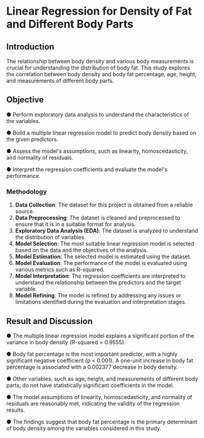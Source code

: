 # Linear Regression for Density of Fat and Different Body Parts

## Introduction

The relationship between body density and various body measurements is crucial for understanding the distribution of body fat. This study explores the correlation between body density and body fat percentage, age, height, and measurements of different body parts.

## Objective

●	Perform exploratory data analysis to understand the characteristics of the variables.

●	Build a multiple linear regression model to predict body density based on the given predictors.

●	Assess the model's assumptions, such as linearity, homoscedasticity, and normality of residuals.

●	Interpret the regression coefficients and evaluate the model's performance.



### Methodology

1. **Data Collection**: The dataset for this project is obtained from a reliable source.
2. **Data Preprocessing**: The dataset is cleaned and preprocessed to ensure that it is in a suitable format for analysis.
3. **Exploratory Data Analysis (EDA)**: The dataset is analyzed to understand the distribution of variables.
4. **Model Selection**: The most suitable linear regression model is selected based on the data and the objectives of the analysis.
5. **Model Estimation**: The selected model is estimated using the dataset.
6. **Model Evaluation**: The performance of the model is evaluated using various metrics such as R-squared.
7. **Model Interpretation**: The regression coefficients are interpreted to understand the relationship between the predictors and the target variable.
8. **Model Refining**: The model is refined by addressing any issues or limitations identified during the evaluation and interpretation stages.



## Result and Discussion

●	The multiple linear regression model explains a significant portion of the variance in body density (R-squared = 0.9555).

●	Body fat percentage is the most important predictor, with a highly significant negative coefficient (p < 0.001). A one-unit increase in body fat percentage is associated with a 0.002377 decrease in body density.

●	Other variables, such as age, height, and measurements of different body parts, do not have statistically significant coefficients in the model.

●	The model assumptions of linearity, homoscedasticity, and normality of residuals are reasonably met, indicating the validity of the regression results.

●	The findings suggest that body fat percentage is the primary determinant of body density among the variables considered in this study.
